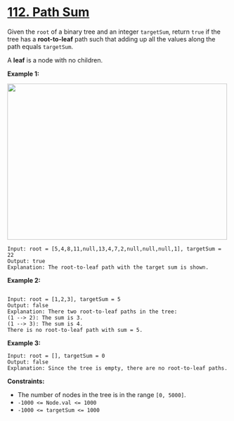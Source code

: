 # [112. Path Sum](https://leetcode.com/problems/path-sum/description/)

Given the `root` of a binary tree and an integer `targetSum`, return `true` if the tree has a **root-to-leaf**  path such that adding up all the values along the path equals `targetSum`.

A **leaf**  is a node with no children.

**Example 1:** 

<img alt="" src="https://assets.leetcode.com/uploads/2021/01/18/pathsum1.jpg" style="width: 500px; height: 356px;">

```
Input: root = [5,4,8,11,null,13,4,7,2,null,null,null,1], targetSum = 22
Output: true
Explanation: The root-to-leaf path with the target sum is shown.
```

**Example 2:** 

<img alt="" src="https://assets.leetcode.com/uploads/2021/01/18/pathsum2.jpg">

```
Input: root = [1,2,3], targetSum = 5
Output: false
Explanation: There two root-to-leaf paths in the tree:
(1 --> 2): The sum is 3.
(1 --> 3): The sum is 4.
There is no root-to-leaf path with sum = 5.
```

**Example 3:** 

```
Input: root = [], targetSum = 0
Output: false
Explanation: Since the tree is empty, there are no root-to-leaf paths.
```

**Constraints:** 

- The number of nodes in the tree is in the range `[0, 5000]`.
- `-1000 <= Node.val <= 1000`
- `-1000 <= targetSum <= 1000`